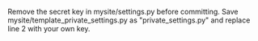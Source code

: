 Remove the secret key in mysite/settings.py before committing. 
Save mysite/template_private_settings.py as "private_settings.py" and replace line 2 with your own key.
